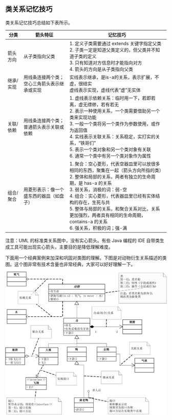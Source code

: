 ## 类关系记忆技巧

类关系记忆技巧总结如下表所示。

|分类|箭头特征|记忆技巧|
|----|----|----|
|箭头方向|从子类指向父类|	1. 定义子类需要通过 extends 关键字指定父类<br>2. 子类一定是知道父类定义的，但父类并不知道子类的定义<br>3. 只有知道对方信息时才能指向对方<br>4. 箭头的方向是从子类指向父类|
|继承/实现|用线条连接两个类；<br>空心三角箭头表示继承或实现|实线表示继承，是is-a的关系，表示扩展，不虚，很结实<br>虚线表示实现，虚线代表“虚”无实体|
|关联/依赖|用线条连接两个类；<br>普通箭头表示关联或依赖|1. 虚线表示依赖关系：临时用一下，若即若离，虚无缥缈，若有若无<br>2. 表示一种使用关系，一个类需要借助另一个类来实现功能<br>3. 一般一个类将另一个类作为参数使用，或作为返回值<br>4. 实线表示关联关系：关系稳定，实打实的关系，“铁哥们”<br>5. 表示一个类对象和另一个类对象有关联<br>6. 通常一个类中有另一个类对象作为属性<br>|
|组合/聚合|用菱形表示：像一个盛东西的器皿（如盘子）|1. 聚合：空心菱形，代表空器皿里可以放很多相同的东西，聚集在一起（箭头方向所指的类）<br>2. 整体和局部的关系，两者有独立的生命周期，是 has-a 的关系<br>3. 弱关系，消极的词：弱-空<br>4. 组合：实心菱形，代表器皿里已经有实体结构的存在，生死与共<br>5. 整体与局部的关系，和聚合关系对比，关系更加强烈，两者具有相同的生命周期，contains-a 的关系<br>6. 强关系，积极的词；强-满<br>|

注意：UML 的标准类关系图中，没有实心箭头。有些 Java 编程的 IDE 自带类生成工具可能出现实心箭头，主要目的是降低理解难度。

下面用一个经典案例来加深和巩固对类图的理解。下图是对动物衍生关系描述的类图。这个图非常有技术含量也非常经典，大家可以好好理解一下。

![](../static/5-200Z1142Qb13.jpg)
